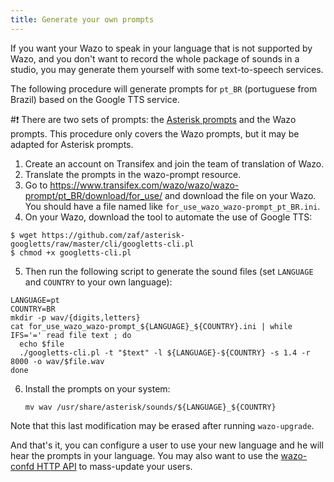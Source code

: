 ```yaml
---
title: Generate your own prompts
---
```


If you want your Wazo to speak in your language that is not supported by Wazo, and you don\'t want
to record the whole package of sounds in a studio, you may generate them yourself with some
text-to-speech services.

The following procedure will generate prompts for `pt_BR` (portuguese from Brazil) based on the
Google TTS service.

#:exclamation: There are two sets of prompts: the
[Asterisk prompts](http://www.asterisksounds.org/en) and the Wazo prompts. This procedure only
covers the Wazo prompts, but it may be adapted for Asterisk prompts.

1.  Create an account on Transifex and join the team of translation of Wazo.
2.  Translate the prompts in the wazo-prompt resource.
3.  Go to <https://www.transifex.com/wazo/wazo/wazo-prompt/pt_BR/download/for_use/> and download the
    file on your Wazo. You should have a file named like `for_use_wazo_wazo-prompt_pt_BR.ini`.
4.  On your Wazo, download the tool to automate the use of Google TTS:

```shell
$ wget https://github.com/zaf/asterisk-googletts/raw/master/cli/googletts-cli.pl
$ chmod +x googletts-cli.pl
```

5.  Then run the following script to generate the sound files (set `LANGUAGE` and `COUNTRY` to your
    own language):

```Shell
LANGUAGE=pt
COUNTRY=BR
mkdir -p wav/{digits,letters}
cat for_use_wazo_wazo-prompt_${LANGUAGE}_${COUNTRY}.ini | while IFS='=' read file text ; do
  echo $file
  ./googletts-cli.pl -t "$text" -l ${LANGUAGE}-${COUNTRY} -s 1.4 -r 8000 -o wav/$file.wav
done
```

6.  Install the prompts on your system:

        mv wav /usr/share/asterisk/sounds/${LANGUAGE}_${COUNTRY}

Note that this last modification may be erased after running `wazo-upgrade`.

And that\'s it, you can configure a user to use your new language and he will hear the prompts in
your language. You may also want to use the
[wazo-confd HTTP API](/uc-doc/administration/call_logs#rest-api) to mass-update your users.
